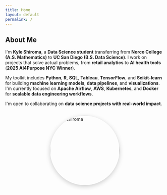 ```yaml
---
title: Home
layout: default
permalink: /
---
```

     
<h2>About Me</h2>
<p>
  I'm <b>Kyle Shiroma</b>, a <b>Data Science student</b> transferring from <b>Norco College (A.S. Mathematics)</b> 
  to <b>UC San Diego (B.S. Data Science)</b>. I work on projects that solve actual problems, from 
  <b>retail analytics</b> to <b>AI health tools</b> (<b>2025 AI4Purpose NYC Winner</b>).
</p>
<p>
  My toolkit includes <b>Python</b>, <b>R</b>, <b>SQL</b>, <b>Tableau</b>, <b>TensorFlow</b>, and <b>Scikit-learn</b> 
  for building <b>machine learning models</b>, <b>data pipelines</b>, and <b>visualizations</b>. 
  I'm currently focused on <b>Apache Airflow</b>, <b>AWS</b>, <b>Kubernetes</b>, and <b>Docker</b> 
  for <b>scalable data engineering workflows</b>.
</p>
<p>
  I'm open to collaborating on <b>data science projects with real-world impact</b>.
</p>
<img 
  src="{{ site.baseurl }}/images/IMG_9510.jpg" 
  alt="Kyle Shiroma"
  style="
    display: block;
    margin: 30px auto;
    width: 220px;
    height: 220px;
    object-fit: cover;
    border-radius: 50%;
    box-shadow: 0 4px 15px rgba(0, 0, 0, 0.2);
  "
>
